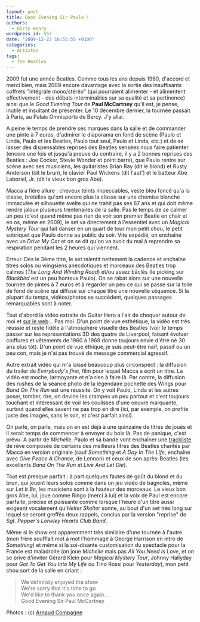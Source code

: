 ```yaml
---
layout: post
title: Good Evening Sir Paulo !
authors:
  - Dirty Henry
wordpress_id: 557
date: "2009-12-22 16:55:55 +0100"
categories:
  - Artistes
tags:
  - The Beatles
---
```


2009 fut une année Beatles. Comme tous les ans depuis 1960, d'accord et merci
bien, mais 2009 encore davantage avec la sortie des insuffisants coffrets
"intégrale mono/stéréo" (qui pourraient alimenter - et alimentent
effectivement - des débats interminables sur sa qualité et sa pertinence) ainsi
que le _Good Evening Tour_ de **Paul McCartney** qu'il est, je pense, inutile et
insultant de présenter. Le 10 décembre dernier, la tournée passait à Paris, au
Palais Omnisports de Bercy. J'y allai.

A peine le temps de prendre ses marques dans la salle et de commander une pinte
à 7 euros, d'admirer le diaporama en fond de scène (Paulo et Linda, Paulo et les
Beatles, Paulo tout seul, Paulo et Linda, etc.) et de se lasser des dispensables
reprises des Beatles sensées nous faire patienter (encore une fois et jusqu'à
preuve du contraire, il y a 2 bonnes reprises des Beatles : Joe Cocker, Stevie
Wonder et point barre), que Paulo rentre sur scène avec ses musiciens, les
guitaristes Brian Ray (dit le blond) et Rusty Anderson (dit le brun), le clavier
Paul Wickens (dit l'aut') et le batteur Abe Laboriel, Jr. (dit le vieux bon gros
Abe).

Macca a fière allure : cheveux teints impeccables, veste bleu foncé qu'a la
classe, bretelles qu'ont encore plus la classe sur une chemise blanche immaculée
et silhouette svelte qui ne trahit pas ses 67 ans et qui doit même rendre jaloux
plusieurs trentenaires de la salle. Pas le temps de se calmer un peu (c'est
quand même pas rien de voir son premier Beatle en chair et en os, même en 2009),
le set va directement à l'essentiel avec un _Magical Mystery Tour_ qui fait
danser en un quart de tour mon petit chou, le petit sobriquet que Paulo donne au
public du soir. Vite expédié, on enchaîne avec un _Drive My Car_ et on se dit
qu'on va avoir du mal à reprendre sa respiration pendant les 2 heures qui
viennent.

<img344>

Erreur. Dès le 3ème titre, le set ralentit nettement la cadence et enchaîne
titres solos ou wingsiens anecdotiques et morceaux des Beatles trop calmes (_The
Long And Winding Road_) et/ou assez bâclés (le picking sur _Blackbird_ est un
peu honteux Paulo). On se rabat alors sur une nouvelle tournée de pintes à 7
euros et à regarder un peu ce qui se passe sur la toile de fond de scène qui
diffuse sur chaque titre une nouvelle séquence. Si la plupart du temps,
vidéos/photos se succèdent, quelques passages remarquables sont à noter.

Tout d'abord la vidéo extraite de Guitar Hero a l'air de choquer autour de moi
et
[sur le web](http://www.soul-kitchen.fr/9156-photos-concert-paul-mc-cartney-enflamme-bercy/)…
Pas moi. D'un point de vue esthétique, la vidéo est très réussie et reste fidèle
à l'atmosphère visuelle des Beatles (voir le temps passer sur les
représentations 3D des quatre de Liverpool, faisant évoluer coiffures et
vêtements de 1960 à 1969 donne toujours envie d'être né 30 ans plus tôt). D'un
point de vue éthique, je suis peut-être naïf, passif ou un peu con, mais je n'ai
pas trouvé de message commercial agressif.

Autre extrait vidéo qui m'a laissé beaucoup plus circonspect : la diffusion du
trailer de _Everybody's fine_, film pour lequel Macca a écrit un titre. La vidéo
est moche, larmoyante et n'a rien à faire là. Par contre, la diffusion des
rushes de la séance photo de la légendaire pochette des Wings pour _Band On The
Run_ est une réussite. On y voit Paulo, Linda et les autres poser, tomber, rire,
on devine les crampes un peu partout et c'est toujours touchant et intéressant
de voir les coulisses d'une oeuvre marquante, surtout quand elles savent ne pas
trop en dire (ici, par exemple, on profite juste des images, sans le son, et
c'est parfait ainsi).

<img345>

On parle, on parle, mais on en est déjà à une quinzaine de titres de joués et il
serait temps de commencer à envoyer du bois là. Pas de panique, c'est prévu. A
partir de _Michelle_, Paulo et sa bande vont enchaîner une
[trackliste](http://paulmccartney.forumactif.com/good-evening-paris-set-list-soundcheck-petite-review-n3056.htm)
de rêve composée de certains des meilleurs titres des Beatles chantés par Macca
en version originale (sauf _Something_ et _A Day In The Life_, enchaîné avec
_Give Peace A Chance_, de Lennon) et ceux de son après-Beatles (les excellents
_Band On The Run_ et _Live And Let Die_).

Tout est presque parfait : à part quelques fautes de goût du blond et du brun,
qui jouent leurs solos comme dans un jeu vidéo de bagnoles, même sur _Let It
Be_, les musiciens sont à la hauteur des morceaux. Le vieux bon gros Abe, lui,
joue comme Ringo (merci à lui) et la voix de Paul est encore parfaite, précise
et puissante comme lorsque l'heure d'un titre aussi exigeant vocalement
qu'_Helter Skelter_ sonne, au bout d'un set très long sur lequel se seront
greffés deux rappels, conclus par la version "reprise" de _Sgt. Pepper's Loneley
Hearts Club Band_.

Même si le show est apparemment très similaire d'une tournée à l'autre (mon
frère soufflait mot à mot l'hommage à George Harrison en intro de _Something_)
et même si la soi-disante customisation du spectacle pour la France est
maladroite (on joue _Michelle_ mais pas _All You Need Is Love_, et on se prive
d'inviter Gérard Klein pour _Magical Mystery Tour_, Johnny Hallyday pour _Got To
Get You Into My Life_ ou Tino Rossi pour _Yesterday_), mon petit chou sort de la
salle en criant :

> We definitely enjoyed the show  
> We're sorry that it's time to go  
> We'd like to thank you once again…  
> Good Evening Sir Paul McCartney

Photos : (c) [Arnaud Compagne](www.arnaudcompagne.com)
